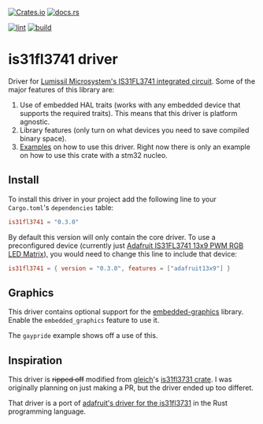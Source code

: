 [![Crates.io](https://img.shields.io/crates/v/is31fl3741)](https://crates.io/crates/is31fl3741)
[![docs.rs](https://img.shields.io/docsrs/is31fl3741)](https://docs.rs/is31fl3741/latest/is31fl3741/)

[![lint](https://github.com/FrameworkComputer/is31fl3741-rs/actions/workflows/lint.yml/badge.svg)](https://github.com/FrameworkComputer/is31fl3741-rs/actions/workflows/lint.yml)
[![build](https://github.com/FrameworkComputer/is31fl3741-rs/actions/workflows/build.yml/badge.svg)](https://github.com/FrameworkComputer/is31fl3741-rs/actions/workflows/build.yml)


# is31fl3741 driver

Driver for [Lumissil Microsystem's IS31FL3741 integrated circuit](https://www.lumissil.com/assets/pdf/core/IS31FL3741_DS.pdf). Some of the major features of this library are:

1. Use of embedded HAL traits (works with any embedded device that supports the required traits). This means that this driver is platform agnostic.
2. Library features (only turn on what devices you need to save compiled binary space).
3. [Examples](./examples) on how to use this driver.
Right now there is only an example on how to use this crate with a stm32 nucleo.

## Install

To install this driver in your project add the following line to your `Cargo.toml`'s `dependencies` table:

```toml
is31fl3741 = "0.3.0"
```

By default this version will only contain the core driver.
To use a preconfigured device (currently just [Adafruit IS31FL3741 13x9 PWM RGB LED Matrix](https://www.adafruit.com/product/5201)),
you would need to change this line to include that device:

```toml
is31fl3741 = { version = "0.3.0", features = ["adafruit13x9"] }
```

## Graphics

This driver contains optional support for the [embedded-graphics](https://docs.rs/embedded-graphics/latest/embedded_graphics/) library.
Enable the `embedded_graphics` feature to use it.

The `gaypride` example shows off a use of this.

## Inspiration

This driver is ~~ripped off~~ modified from [gleich](https://github.com/gleich/)'s [is31fl3731 crate](https://github.com/gleich/is31fl3731).
I was originally planning on just making a PR, but the driver ended up too differet.

That driver is a port of [adafruit's driver for the is31fl3731](https://github.com/adafruit/Adafruit_CircuitPython_IS31FL3731) in the Rust programming language.
